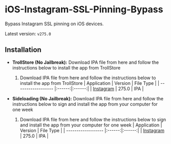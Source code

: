 # iOS-Instagram-SSL-Pinning-Bypass
 Bypass Instagram SSL pinning on iOS devices.

Latest version: `v275.0`



## Installation

* **TrollStore (No Jailbreak):** 
   Download IPA file from here and follow the instructions below to install the app from TrollStore
   
    1.  Download IPA file from here and follow the instructions below to install the app from TrollStore
        | Application | Version | File Type |
        | ------------------ |:------:|:------:|
        | [Instagram](https://github.com/merdw/iOS-Instagram-SSL-Pinning-Bypass/releases/download/v275/Instagram_SSL_Bypassed_v275_merd.ipa) |  275.0  | IPA |
        


* **Sideloading (No Jailbreak):** 
    Download IPA file from here and follow the instructions below to sign and install the app from your computer for one week

    1.  Download IPA file from here and follow the instructions below to sign and install the app from your computer for one week
        | Application | Version | File Type |
        | ------------------ |:------:|:------:|
        | [Instagram](https://github.com/merdw/iOS-Instagram-SSL-Pinning-Bypass/releases/download/v275/Instagram_SSL_Bypassed_v275_merd.ipa) |  275.0  | IPA |
       
